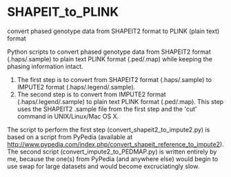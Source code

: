 # SHAPEIT_to_PLINK
convert phased genotype data from SHAPEIT2 format to PLINK (plain text) format

Python scripts to convert phased genotype data from SHAPEIT2 format (.haps/.sample) to plain text PLINK format (.ped/.map) while
keeping the phasing information intact.
1) The first step is to convert from SHAPEIT2 format (.haps/.sample) to IMPUTE2 format (.haps/.legend/.sample).
2) The second step is to convert from IMPUTE2 format (.haps/.legend/.sample) to plain text PLINK format (.ped/.map).
   This step uses the SHAPEIT2 .sample file from the first step and the 'cut' command in UNIX/Linux/Mac OS X.

The script to perform the first step (convert_shapeit2_to_impute2.py) is based on a script from PyPedia (available at
http://www.pypedia.com/index.php/convert_shapeit_reference_to_impute2). The second script (convert_impute2_to_PEDMAP.py) is written
entirely by me, because the one(s) from PyPedia (and anywhere else) would begin to use swap for large datasets and would become
excruciatingly slow.
